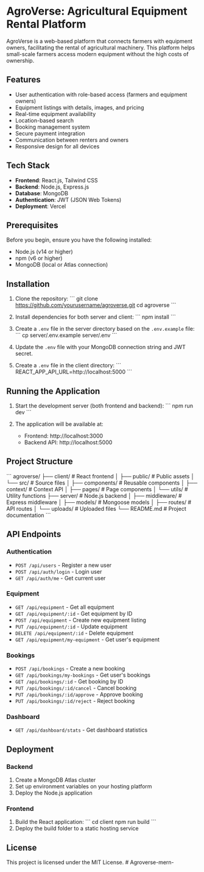 # AgroVerse: Agricultural Equipment Rental Platform

AgroVerse is a web-based platform that connects farmers with equipment owners, facilitating the rental of agricultural machinery. This platform helps small-scale farmers access modern equipment without the high costs of ownership.

## Features

- User authentication with role-based access (farmers and equipment owners)
- Equipment listings with details, images, and pricing
- Real-time equipment availability
- Location-based search
- Booking management system
- Secure payment integration
- Communication between renters and owners
- Responsive design for all devices

## Tech Stack

- **Frontend**: React.js, Tailwind CSS
- **Backend**: Node.js, Express.js
- **Database**: MongoDB
- **Authentication**: JWT (JSON Web Tokens)
- **Deployment**: Vercel

## Prerequisites

Before you begin, ensure you have the following installed:
- Node.js (v14 or higher)
- npm (v6 or higher)
- MongoDB (local or Atlas connection)

## Installation

1. Clone the repository:
   \`\`\`
   git clone https://github.com/yourusername/agroverse.git
   cd agroverse
   \`\`\`

2. Install dependencies for both server and client:
   \`\`\`
   npm install
   \`\`\`

3. Create a `.env` file in the server directory based on the `.env.example` file:
   \`\`\`
   cp server/.env.example server/.env
   \`\`\`

4. Update the `.env` file with your MongoDB connection string and JWT secret.

5. Create a `.env` file in the client directory:
   \`\`\`
   REACT_APP_API_URL=http://localhost:5000
   \`\`\`

## Running the Application

1. Start the development server (both frontend and backend):
   \`\`\`
   npm run dev
   \`\`\`

2. The application will be available at:
   - Frontend: http://localhost:3000
   - Backend API: http://localhost:5000

## Project Structure

\`\`\`
agroverse/
├── client/                 # React frontend
│   ├── public/             # Public assets
│   └── src/                # Source files
│       ├── components/     # Reusable components
│       ├── context/        # Context API
│       ├── pages/          # Page components
│       └── utils/          # Utility functions
├── server/                 # Node.js backend
│   ├── middleware/         # Express middleware
│   ├── models/             # Mongoose models
│   ├── routes/             # API routes
│   └── uploads/            # Uploaded files
└── README.md               # Project documentation
\`\`\`

## API Endpoints

### Authentication
- `POST /api/users` - Register a new user
- `POST /api/auth/login` - Login user
- `GET /api/auth/me` - Get current user

### Equipment
- `GET /api/equipment` - Get all equipment
- `GET /api/equipment/:id` - Get equipment by ID
- `POST /api/equipment` - Create new equipment listing
- `PUT /api/equipment/:id` - Update equipment
- `DELETE /api/equipment/:id` - Delete equipment
- `GET /api/equipment/my-equipment` - Get user's equipment

### Bookings
- `POST /api/bookings` - Create a new booking
- `GET /api/bookings/my-bookings` - Get user's bookings
- `GET /api/bookings/:id` - Get booking by ID
- `PUT /api/bookings/:id/cancel` - Cancel booking
- `PUT /api/bookings/:id/approve` - Approve booking
- `PUT /api/bookings/:id/reject` - Reject booking

### Dashboard
- `GET /api/dashboard/stats` - Get dashboard statistics

## Deployment

### Backend
1. Create a MongoDB Atlas cluster
2. Set up environment variables on your hosting platform
3. Deploy the Node.js application

### Frontend
1. Build the React application:
   \`\`\`
   cd client
   npm run build
   \`\`\`
2. Deploy the build folder to a static hosting service

## License

This project is licensed under the MIT License.
#   A g r o v e r s e - m e r n -  
 